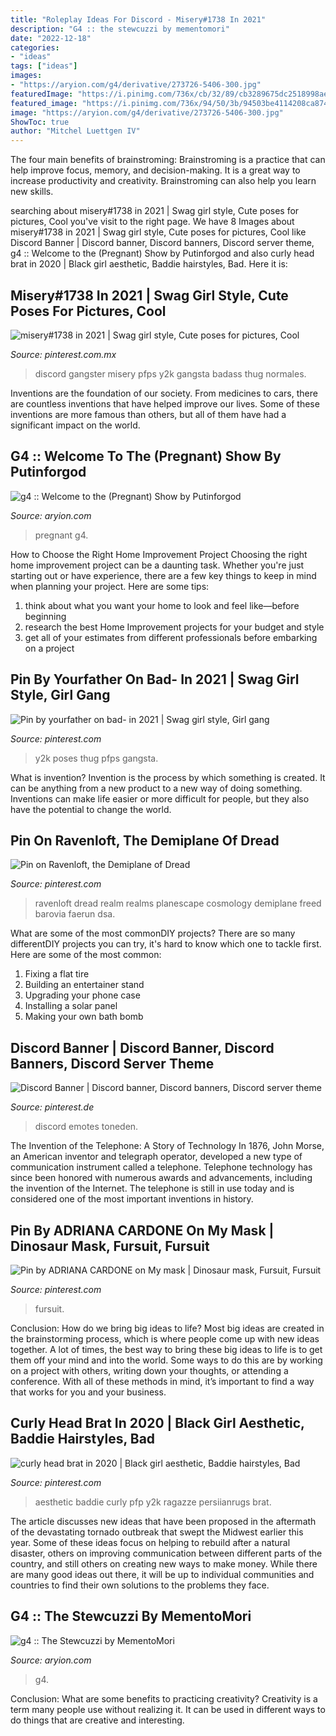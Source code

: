 ```yaml
---
title: "Roleplay Ideas For Discord - Misery#1738 In 2021"
description: "G4 :: the stewcuzzi by mementomori"
date: "2022-12-18"
categories:
- "ideas"
tags: ["ideas"]
images:
- "https://aryion.com/g4/derivative/273726-5406-300.jpg"
featuredImage: "https://i.pinimg.com/736x/cb/32/89/cb3289675dc2518998aee77a7714431d.jpg"
featured_image: "https://i.pinimg.com/736x/94/50/3b/94503be4114208ca874802fe9545241e.jpg"
image: "https://aryion.com/g4/derivative/273726-5406-300.jpg"
ShowToc: true
author: "Mitchel Luettgen IV"
---
```



The four main benefits of brainstroming:
Brainstroming is a practice that can help improve focus, memory, and decision-making. It is a great way to increase productivity and creativity. Brainstroming can also help you learn new skills.

	

		
searching about misery#1738 in 2021 | Swag girl style, Cute poses for pictures, Cool you've visit to the right page. We have 8 Images about misery#1738 in 2021 | Swag girl style, Cute poses for pictures, Cool like Discord Banner | Discord banner, Discord banners, Discord server theme, g4 :: Welcome to the (Pregnant) Show by Putinforgod and also curly head brat in 2020 | Black girl aesthetic, Baddie hairstyles, Bad. Here it is:
		
    
## Misery#1738 In 2021 | Swag Girl Style, Cute Poses For Pictures, Cool

<img loading=lazy src="https://i.pinimg.com/736x/cb/32/89/cb3289675dc2518998aee77a7714431d.jpg" onerror="this.onerror=null;this.src='https://tse3.mm.bing.net/th?id=OIP.K3_HjR4XkC1G6oi4gAhprwHaNK&amp;pid=15.1';" alt="misery#1738 in 2021 | Swag girl style, Cute poses for pictures, Cool">

_Source: pinterest.com.mx_

>discord gangster misery pfps y2k gangsta badass thug normales. 

	

Inventions are the foundation of our society. From medicines to cars, there are countless inventions that have helped improve our lives. Some of these inventions are more famous than others, but all of them have had a significant impact on the world.

    
## G4 :: Welcome To The (Pregnant) Show By Putinforgod

<img loading=lazy src="https://aryion.com/g4/derivative/313713-45587-300.jpg" onerror="this.onerror=null;this.src='https://tse2.mm.bing.net/th?id=OIP.By0u5s6HOPquo6olG9cxUAAAAA&amp;pid=15.1';" alt="g4 :: Welcome to the (Pregnant) Show by Putinforgod">

_Source: aryion.com_

>pregnant g4. 

	

How to Choose the Right Home Improvement Project
Choosing the right home improvement project can be a daunting task. Whether you're just starting out or have experience, there are a few key things to keep in mind when planning your project. Here are some tips: 
1. think about what you want your home to look and feel like—before beginning
2. research the best Home Improvement projects for your budget and style
3. get all of your estimates from different professionals before embarking on a project

    
## Pin By Yourfather On Bad- In 2021 | Swag Girl Style, Girl Gang

<img loading=lazy src="https://i.pinimg.com/736x/96/e0/6b/96e06bf012f89b5fa06fcd46739524d1.jpg" onerror="this.onerror=null;this.src='https://tse1.mm.bing.net/th?id=OIP.Mqf2eT6EYhGli5gNDyRq6wHaNL&amp;pid=15.1';" alt="Pin by yourfather on bad- in 2021 | Swag girl style, Girl gang">

_Source: pinterest.com_

>y2k poses thug pfps gangsta. 

	

What is invention?
Invention is the process by which something is created. It can be anything from a new product to a new way of doing something. Inventions can make life easier or more difficult for people, but they also have the potential to change the world.

    
## Pin On Ravenloft, The Demiplane Of Dread

<img loading=lazy src="https://i.pinimg.com/736x/be/11/78/be11786b3d500c7f345f5ad9e03f4237.jpg" onerror="this.onerror=null;this.src='https://tse2.mm.bing.net/th?id=OIP.25ZFn9_7J3YS4LecJ8SvNAHaLH&amp;pid=15.1';" alt="Pin on Ravenloft, the Demiplane of Dread">

_Source: pinterest.com_

>ravenloft dread realm realms planescape cosmology demiplane freed barovia faerun dsa. 

	

What are some of the most commonDIY projects?
There are so many differentDIY projects you can try, it's hard to know which one to tackle first. Here are some of the most common: 
1. Fixing a flat tire 
2. Building an entertainer stand 
3. Upgrading your phone case 
4. Installing a solar panel 
5. Making your own bath bomb 

    
## Discord Banner | Discord Banner, Discord Banners, Discord Server Theme

<img loading=lazy src="https://i.pinimg.com/736x/9c/7e/ee/9c7eee552e12eea43f7b50fcfe9f7c1d.jpg" onerror="this.onerror=null;this.src='https://tse2.mm.bing.net/th?id=OIP.pLCAZ7ZkJPbLvYehkA_GwQHaDH&amp;pid=15.1';" alt="Discord Banner | Discord banner, Discord banners, Discord server theme">

_Source: pinterest.de_

>discord emotes toneden. 

	

The Invention of the Telephone: A Story of Technology
In 1876, John Morse, an American inventor and telegraph operator, developed a new type of communication instrument called a telephone. Telephone technology has since been honored with numerous awards and advancements, including the invention of the Internet. The telephone is still in use today and is considered one of the most important inventions in history.

    
## Pin By ADRIANA CARDONE On My Mask | Dinosaur Mask, Fursuit, Fursuit

<img loading=lazy src="https://i.pinimg.com/736x/94/50/3b/94503be4114208ca874802fe9545241e.jpg" onerror="this.onerror=null;this.src='https://tse1.mm.bing.net/th?id=OIP.74hJmh9r9f7ImpIYb0TirAHaJ3&amp;pid=15.1';" alt="Pin by ADRIANA CARDONE on My mask | Dinosaur mask, Fursuit, Fursuit">

_Source: pinterest.com_

>fursuit. 

	

Conclusion: How do we bring big ideas to life?
Most big ideas are created in the brainstorming process, which is where people come up with new ideas together. A lot of times, the best way to bring these big ideas to life is to get them off your mind and into the world. Some ways to do this are by working on a project with others, writing down your thoughts, or attending a conference. With all of these methods in mind, it’s important to find a way that works for you and your business.

    
## Curly Head Brat In 2020 | Black Girl Aesthetic, Baddie Hairstyles, Bad

<img loading=lazy src="https://i.pinimg.com/736x/29/ca/a5/29caa5376746b7d4904006d42dcb9f86.jpg" onerror="this.onerror=null;this.src='https://tse2.mm.bing.net/th?id=OIP.vNRfrw7jPWkgJvAGXvhcYgHaJ-&amp;pid=15.1';" alt="curly head brat in 2020 | Black girl aesthetic, Baddie hairstyles, Bad">

_Source: pinterest.com_

>aesthetic baddie curly pfp y2k ragazze persiianrugs brat. 

	

The article discusses new ideas that have been proposed in the aftermath of the devastating tornado outbreak that swept the Midwest earlier this year. Some of these ideas focus on helping to rebuild after a natural disaster, others on improving communication between different parts of the country, and still others on creating new ways to make money. While there are many good ideas out there, it will be up to individual communities and countries to find their own solutions to the problems they face.

    
## G4 :: The Stewcuzzi By MementoMori

<img loading=lazy src="https://aryion.com/g4/derivative/273726-5406-300.jpg" onerror="this.onerror=null;this.src='https://tse4.mm.bing.net/th?id=OIP.WEbdwgqQQo18t446833lNQAAAA&amp;pid=15.1';" alt="g4 :: The Stewcuzzi by MementoMori">

_Source: aryion.com_

>g4. 

	

Conclusion: What are some benefits to practicing creativity?
Creativity is a term many people use without realizing it. It can be used in different ways to do things that are creative and interesting.

